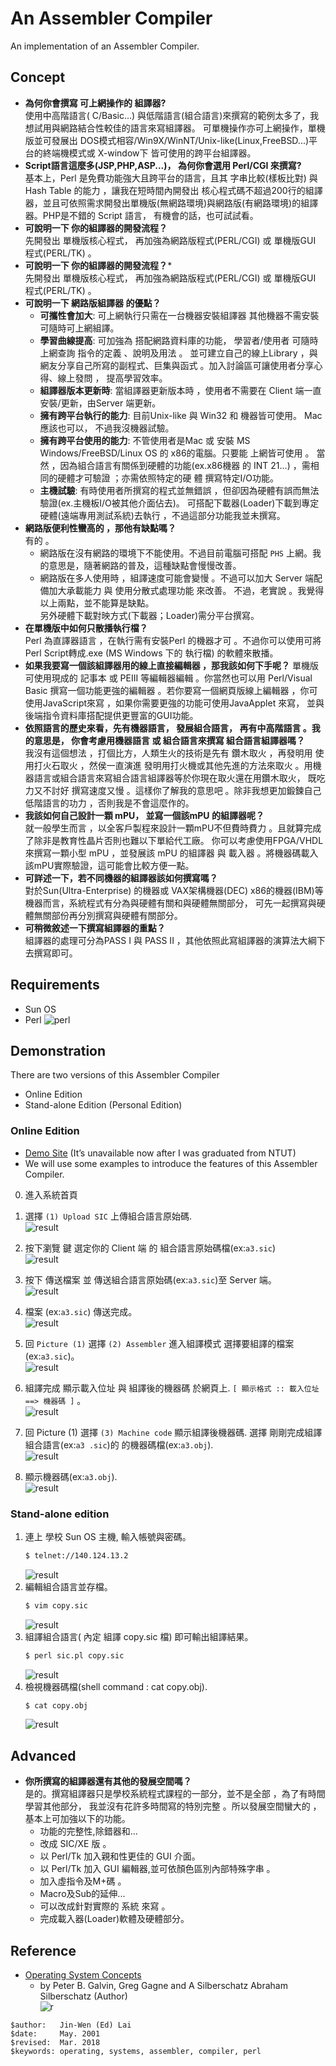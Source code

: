 # An Assembler Compiler

An implementation of an Assembler Compiler.

## Concept

- **為何你會撰寫 可上網操作的 組譯器?**  
  使用中高階語言( C/Basic...) 與低階語言(組合語言)來撰寫的範例太多了，我想試用與網路結合性較佳的語言來寫組譯器。 可單機操作亦可上網操作，單機版並可發展出 DOS模式相容/Win9X/WinNT/Unix-like(Linux,FreeBSD...)平台的終端機模式或 X-window下 皆可使用的跨平台組譯器。
- **Script語言這麼多(JSP,PHP,ASP...)， 為何你會選用 Perl/CGI 來撰寫?**  
  基本上，Perl 是免費功能強大且跨平台的語言，且其 字串比較(樣板比對) 與 Hash Table 的能力 ，讓我在短時間內開發出 核心程式碼不超過200行的組譯器，並且可依照需求開發出單機版(無網路環境)與網路版(有網路環境)的組譯器。PHP是不錯的 Script 語言， 有機會的話，也可試試看。 
- **可說明一下 你的組譯器的開發流程？**  
  先開發出 單機版核心程式， 再加強為網路版程式(PERL/CGI) 或 單機版GUI 程式(PERL/TK) 。 
- **可說明一下 你的組譯器的開發流程？***  
  先開發出 單機版核心程式， 再加強為網路版程式(PERL/CGI) 或 單機版GUI 程式(PERL/TK) 。 
- **可說明一下 網路版組譯器 的優點？**  
  - **可攜性會加大**: 可上網執行只需在一台機器安裝組譯器 其他機器不需安裝 可隨時可上網組譯。
  - **學習曲線提高**: 可加強為 搭配網路資料庫的功能， 學習者/使用者 可隨時上網查詢 指令的定義 、說明及用法 。 並可建立自己的線上Library ，與網友分享自己所寫的副程式、巨集與函式 。加入討論區可讓使用者分享心得、線上發問 ， 提高學習效率。
  - **組譯器版本更新時**: 當組譯器更新版本時 ，使用者不需要在 Client 端一直安裝/更新，由Server 端更新。
  - **擁有跨平台執行的能力**: 目前Unix-like 與 Win32 和 機器皆可使用。 Mac 應該也可以， 不過我沒機器試驗。
  - **擁有跨平台使用的能力**: 不管使用者是Mac 或 安裝 MS Windows/FreeBSD/Linux OS 的 x86的電腦。只要能 上網皆可使用 。 當然 ，因為組合語言有關係到硬體的功能(ex.x86機器 的 INT 21...) ，需相同的硬體才可驗證 ；亦需依照特定的硬 體 撰寫特定I/O功能。
  - **主機試驗**: 有時使用者所撰寫的程式並無錯誤 ，但卻因為硬體有誤而無法驗證(ex.主機板I/O被其他介面佔去)。 可搭配下載器(Loader)下載到專定硬體(遠端專用測試系統)去執行 ，不過這部分功能我並未撰寫。
- **網路版便利性蠻高的 ，那他有缺點嗎？**  
  有的 。
  - 網路版在沒有網路的環境下不能使用。不過目前電腦可搭配 `PHS` 上網。我的意思是，隨著網路的普及，這種缺點會慢慢改善。
  - 網路版在多人使用時 ，組譯速度可能會變慢 。不過可以加大 Server 端配備加大承載能力 與 使用分散式處理功能 來改善。
  不過，老實說 。我覺得以上兩點，並不能算是缺點。  
  另外硬體下載對映方式(下載器；Loader)需分平台撰寫。 
- **在單機版中如何只散播執行檔？**  
  Perl 為直譯器語言 ，在執行需有安裝Perl 的機器才可 。不過你可以使用可將Perl Script轉成.exe (MS Windows 下的 執行檔) 的軟體來散播。
- **如果我要寫一個該組譯器用的線上直接編輯器 ，那我該如何下手呢？** 
  單機版可使用現成的 記事本 或 PEIII 等編輯器編輯 。你當然也可以用 Perl/Visual Basic 撰寫一個功能更強的編輯器 。若你要寫一個網頁版線上編輯器 ，你可使用JavaScript來寫 ，如果你需要更強的功能可使用JavaApplet 來寫， 並與後端指令資料庫搭配提供更豐富的GUI功能。 
- **依照語言的歷史來看，先有機器語言， 發展組合語言， 再有中高階語言 。我的意思是， 你會考慮用機器語言 或 組合語言來撰寫 組合語言組譯器嗎？**   
  我沒有這個想法 ，打個比方，人類生火的技術是先有 鑽木取火 ，再發明用 使用打火石取火 ，然侯一直演進 發明用打火機或其他先進的方法來取火 。用機器語言或組合語言來寫組合語言組譯器等於你現在取火還在用鑽木取火， 既吃力又不討好 撰寫速度又慢 。這樣你了解我的意思吧 。除非我想更加鍛鍊自己低階語言的功力 ，否則我是不會這麼作的。 
- **我該如何自己設計一顆 mPU， 並寫一個該mPU 的組譯器呢？**   
  就一般學生而言 ，以全客戶製程來設計一顆mPU不但費時費力 。且就算完成了除非是教育性晶片否則也難以下單給代工廠。 你可以考慮使用FPGA/VHDL 來撰寫一顆小型 mPU ，並發展該 mPU 的組譯器 與 載入器 。將機器碼載入該mPU實際驗證，這可能會比較方便一點。
- **可詳述一下，若不同機器的組譯器該如何撰寫嗎？**  
  對於Sun(Ultra-Enterprise) 的機器或 VAX架構機器(DEC) x86的機器(IBM)等機器而言，系統程式有分為與硬體有關和與硬體無關部分， 可先一起撰寫與硬體無關部份再分別撰寫與硬體有關部分。 
- **可稍微敘述一下撰寫組譯器的重點？**  
  組譯器的處理可分為PASS I 與 PASS II ，其他依照此寫組譯器的演算法大綱下去撰寫即可。

## Requirements

- Sun OS
- Perl ![perl](perl_pic.gif)

## Demonstration

There are two versions of this Assembler Compiler

- Online Edition
- Stand-alone Edition (Personal Edition)

### Online Edition

- [Demo Site](http://www.ntut.edu.tw/~s9360511/sp.html) (It’s unavailable now after I was graduated from NTUT)  
- We will use some examples to introduce the features of this Assembler Compiler.

0. 進入系統首頁    

1. 選擇 `(1) Upload SIC` 上傳組合語言原始碼.  
  ![result](sic1.gif)  

2. 按下瀏覽 鍵 選定你的 Client 端 的 組合語言原始碼檔(ex:`a3.sic`)     
  ![result](sic2.gif)  

3. 按下 傳送檔案 並 傳送組合語言原始碼(ex:`a3.sic`)至 Server 端。   
  ![result](sic3.gif)  

4. 檔案 (ex:`a3.sic`) 傳送完成。  
  ![result](sic4.gif)  

5. 回 `Picture (1)` 選擇 `(2) Assembler` 進入組譯模式 選擇要組譯的檔案(ex:`a3.sic`)。  
  ![result](sic5.gif)  

6. 組譯完成 顯示載入位址 與 組譯後的機器碼 於網頁上. `[ 顯示格式 :: 載入位址 ==> 機器碼 ]` 。  
  ![result](sic6.gif)  

7. 回 Picture (1) 選擇 `(3) Machine code` 顯示組譯後機器碼. 選擇 剛剛完成組譯組合語言(ex:`a3 .sic`)的 的機器碼檔(ex:`a3.obj`).   
  ![result](sic7.gif)  

8. 顯示機器碼(ex:`a3.obj`).  
  ![result](sic8.gif)  

### Stand-alone edition

1. 連上 學校 Sun OS 主機, 輸入帳號與密碼。
   ``` sh
   $ telnet://140.124.13.2
   ```
    ![result](sic11.gif)
2. 編輯組合語言並存檔。
   ``` sh
   $ vim copy.sic
   ```
    ![result](sic12.gif)
3. 組譯組合語言( 內定 組譯 copy.sic 檔) 即可輸出組譯結果。 
   ``` sh
   $ perl sic.pl copy.sic
   ```
    ![result](sic13.gif)
4. 檢視機器碼檔(shell command : cat copy.obj).
   ``` sh
   $ cat copy.obj
   ```
    ![result](sic14.gif)



## Advanced

- **你所撰寫的組譯器還有其他的發展空間嗎？**  
  是的。撰寫組譯器只是學校系統程式課程的一部分，並不是全部 ，為了有時間學習其他部分， 我並沒有花許多時間寫的特別完整 。所以發展空間蠻大的 ，基本上可加強以下的功能。  
  - 功能的完整性,除錯器和...
  - 改成 SIC/XE 版 。
  - 以 Perl/Tk 加入親和性更佳的 GUI 介面。
  - 以 Perl/Tk 加入 GUI 編輯器,並可依顏色區別內部特殊字串 。
  - 加入虛指令及M+碼 。
  - Macro及Sub的延伸... 
  - 可以改成針對實際的 系統 來寫 。
  - 完成載入器(Loader)軟體及硬體部分。

## Reference

- [Operating System Concepts](https://www.amazon.com/Operating-System-Concepts-Silberschatz-Abraham/dp/B009NGFMIM)
  - by Peter B. Galvin, Greg Gagne and A Silberschatz Abraham Silberschatz (Author)    
  ![r](os.jpg)

<!--
- [MPLAB® Xpress Cloud-based IDE](https://mplabxpress.microchip.com/mplabcloud/ide)
-->

```
$author:   Jin-Wen (Ed) Lai  
$date:     May. 2001
$revised:  Mar. 2018
$keywords: operating, systems, assembler, compiler, perl
```